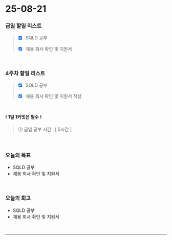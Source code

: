 # 25-08-21

### 금일 할일 리스트
> - [x] SQLD 공부
>
> - [x] 채용 회사 확인 및 지원서

<br/>

### 4주차 할일 리스트
> - [x] SQLD 공부
>
> - [x] 채용 회사 확인 및 지원서 작성

<br/>

❗ **1일 1커밋은 필수** ❗

> 🕒 금일 공부 시간 : [ 5시간 ]

<br/>

### 오늘의 목표
- SQLD 공부
- 채용 회사 확인 및 지원서

<br>

### 오늘의 회고
- SQLD 공부
- 채용 회사 확인 및 지원서


<br/>

---
